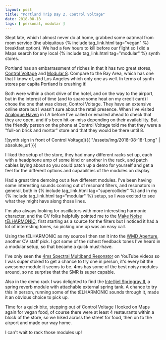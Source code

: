 ```yaml
---
layout: post
title: "Portland Trip Day 2, Control Voltage"
date: 2018-08-18
tags: [ personal, modular ]
---
```


Slept late, which I almost never do at home, grabbed some oatmeal from room
service (the ubiquitous {% include tag_link.html tag="vegan" %} breakfast
option). We had a few hours to kill before our flight so I did a Maps
search for any local {% include tag_link.html tag="modular" %} synth stores.

Portland has an embarrassment of riches in that it has two great stores,
[Control Voltage](http://controlvoltage.net/) and
[Modular 8](http://modular8.com). Compare to the Bay Area, which has one that
I know of, and Los Angeles which only one as well. In terms of synth stores
per capita
Portland is crushing it!

Both were within a short drive of the hotel, and on
the way to the airport, but in the interest of time (and to spare some heat on
my credit card) I chose the one that was closer, Control Voltage. They have an
extensive online store but I wasn't sure about the retail presence. When I've
visited [Analogue Haven](http://analoguehaven.com) in LA before I've called or
emailed ahead to check that
they are open, and it's been hit-or-miss depending on their availability.
But the friendly person on the phone at Control Voltage told me that they were
a "full-on brick and mortar" store and that they would be there until 8.

![synth sign in front of Control Voltage]({{ "/assets/img/2018-08-18-1.png" | absolute_url }})

I liked the setup of the store, they had
many different racks set up, each with a headphone amp of some kind or another
in the rack, and patch cables laying about so you could patch up a demo for
yourself and get a feel for the different options and capabilities of the
modules on display.

Had a great time demoing out a few different modules. I've been having some
interesting sounds coming out of resonant filters, and resonators in general,
both in {% include tag_link.html tag="supercollider" %} and in my
{% include tag_link.html tag="modular" %} setup, so I was excited to see what
they might have along those lines.

I'm also always looking for oscillators with more interesting harmonic
character, and the CV folks helpfully pointed me to the
[Make Noise tELHARMONIC](http://www.makenoisemusic.com/modules/telharmonic),
first starting as a source for the filters but I noticed it had a lot of
interesting tones, so picking one up was an easy call.

Using the tELHARMONIC as my source I then ran it into the
[WMD Aperture](https://wmdevices.com/products/aperture), another CV staff pick.
I got some of the richest feedback tones I've heard in a modular setup, so that
became a quick must-have.

I've only seen the
[4ms Spectral Multiband Resonator](https://4mscompany.com/smr.php)
on YouTube videos so I was super stoked to get a chance to try one in person,
it's every bit the awesome module it seems to be. 4ms has some of the best
noisy modules around, so no surprise that the SMR is super capable.

Also in the demo rack I was delighted to find the
[Intellijel Springray II](https://intellijel.com/shop/eurorack/springray-2/),
a spring reverb module with attachable external spring tank. A chance to try
this in person, running some of the tELHARMONIC sounds through it, made it an
obvious choice to pick up.

Time for a quick bite, stepping out of Control Voltage I looked on Maps again
for vegan food, of course there were at least 4 restaurants within a block of
the store, so we hiked across the street for food, then on to the airport and
made our way home.

I can't wait to rack those modules up!
